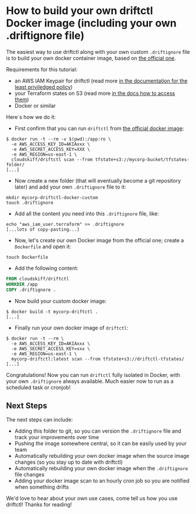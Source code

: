 # How to build your own driftctl Docker image (including your own .driftignore file)

The easiest way to use driftctl along with your own custom `.driftignore` file is to build your own docker container image, based on [the official one](https://hub.docker.com/repository/docker/cloudskiff/driftctl).

Requirements for this tutorial:

- an AWS IAM Keypair for driftctl (read more [in the documentation for the least priviledged policy](https://docs.driftctl.com/0.7.0/providers/aws/authentication))
- your Terraform states on S3 (read more [in the docs how to access them](https://docs.driftctl.com/0.7.0/usage/cmd/scan-usage#--from))
- Docker or similar

Here´s how we do it:

- First confirm that you can run `driftctl` from [the official docker image](https://hub.docker.com/repository/docker/cloudskiff/driftctl):

```shell
$ docker run -t --rm -v $(pwd):/app:ro \
  -e AWS_ACCESS_KEY_ID=AKIAxxx \
  -e AWS_SECRET_ACCESS_KEY=XXX \
  -e AWS_REGION=us-east-1 \
  cloudskiff/driftctl scan --from tfstate+s3://mycorp-bucket/tfstates-folder/ 
[...]
```

- Now  create a new folder (that will eventually become a git repository later) and add your own `.driftignore` file to it:

```shell
mkdir mycorp-driftctl-docker-custom 
touch .driftignore 
```

- Add all the content you need into this `.driftignore` file, like:

```shell
echo "aws_iam_user.terraform" >> .driftignore 
[...lots of copy-pasting...]
```

- Now, let's create our own Docker image from the official one; create a `Dockerfile` and open it:

```shell
touch Dockerfile 
```

- Add the following content:  

```Dockerfile
FROM cloudskiff/driftctl 
WORKDIR /app 
COPY .driftignore . 
```

- Now build your custom docker image:  

```shell
$ docker build -t mycorp-driftctl . 
[...] 
```

- Finally run your own docker image of `driftctl`:  

```shell
$ docker run -t --rm \
  -e AWS_ACCESS_KEY_ID=AKIAxxx \
  -e AWS_SECRET_ACCESS_KEY=xxx \
  -e AWS_REGION=us-east-1 \
  mycorp-driftctl:latest scan --from tfstate+s3://driftctl-tfstates/ 
[...]
```

Congratulations! Now you can run `driftctl` fully isolated in Docker, with your own `.driftignore` always available. Much easier now to run as a scheduled task or cronjob!  

## Next Steps

The next steps can include:  

- Adding this folder to git, so you can version the `.driftignore` file and track your improvements over time
- Pushing the image somewhere central, so it can be easily used by your team
- Automatically rebuilding your own docker image when the source image changes (so you stay up to date with driftctl)
- Automatically rebuilding your own docker image when the `.driftignore` file changes
- Adding your docker image scan to an hourly cron job so you are notified when something drifts

We'd love to hear about your own use cases, come tell us how you use driftctl! Thanks for reading!
